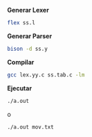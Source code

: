 **Generar Lexer**
```bash
flex ss.l
```
**Generar Parser**
```bash
bison -d ss.y
```
**Compilar**
```bash
gcc lex.yy.c ss.tab.c -lm
```
**Ejecutar**
```bash
./a.out
```
o
```bash
./a.out mov.txt
```
